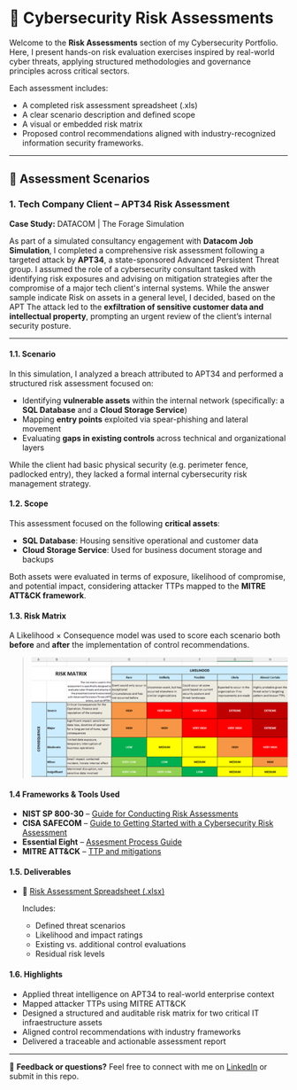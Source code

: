 # 🔐 Cybersecurity Risk Assessments

Welcome to the **Risk Assessments** section of my Cybersecurity Portfolio.  
Here, I present hands-on risk evaluation exercises inspired by real-world cyber threats, applying structured methodologies and governance principles across critical sectors.

Each assessment includes:
- A completed risk assessment spreadsheet (.xls)
- A clear scenario description and defined scope
- A visual or embedded risk matrix
- Proposed control recommendations aligned with industry-recognized information security frameworks.

---

## 📁 Assessment Scenarios

###  1. Tech Company Client – APT34 Risk Assessment  
**Case Study:** DATACOM | The Forage Simulation

As part of a simulated consultancy engagement with **Datacom Job Simulation**, I completed a comprehensive risk assessment following a targeted attack by **APT34**, a state-sponsored Advanced Persistent Threat group. I assumed the role of a cybersecurity consultant tasked with identifying risk exposures and advising on mitigation strategies after the compromise of a major tech client's internal systems.
While the answer sample indicate Risk on assets in a general level, I decided, based on the APT 
The attack led to the **exfiltration of sensitive customer data and intellectual property**, prompting an urgent review of the client’s internal security posture.

---

####  1.1. Scenario

  In this simulation, I analyzed a breach attributed to APT34 and performed a structured risk assessment focused on:
  
  - Identifying **vulnerable assets** within the internal network (specifically: a **SQL Database** and a **Cloud Storage Service**)  
  - Mapping **entry points** exploited via spear-phishing and lateral movement  
  - Evaluating **gaps in existing controls** across technical and organizational layers
  
  While the client had basic physical security (e.g. perimeter fence, padlocked entry), they lacked a formal internal cybersecurity risk management strategy.

#### 1.2. Scope

  This assessment focused on the following **critical assets**:
  - **SQL Database**: Housing sensitive operational and customer data  
  - **Cloud Storage Service**: Used for business document storage and backups
  
  Both assets were evaluated in terms of exposure, likelihood of compromise, and potential impact, considering attacker TTPs mapped to the **MITRE ATT&CK framework**.

#### 1.3. Risk Matrix

A Likelihood × Consequence model was used to score each scenario both **before** and **after** the implementation of control recommendations.

> ![Risk Matrix Placeholder](./images/RiskAssesmentCase1.png)  

#### 1.4 Frameworks & Tools Used

- **NIST SP 800-30** – [Guide for Conducting
Risk Assessments](https://nvlpubs.nist.gov/nistpubs/Legacy/SP/nistspecialpublication800-30r1.pdf)
- **CISA SAFECOM** – [Guide to Getting Started with a Cybersecurity Risk Assessment](https://www.cisa.gov/sites/default/files/video/22_1201_safecom_guide_to_cybersecurity_risk_assessment_508-r1.pdf)
- **Essential Eight** – [Assesment Process Guide](https://www.cyber.gov.au/resources-business-and-government/essential-cybersecurity/essential-eight/essential-eight-assessment-process-guide)  
- **MITRE ATT&CK** – [TTP and mitigations](https://attack.mitre.org/)

#### 1.5. Deliverables

- 📄 [Risk Assessment Spreadsheet (.xlsx)](./Docs/Risk%20Assessment%20DataCom-Case%20Study.xlsx)
  
  Includes:
  - Defined threat scenarios
  - Likelihood and impact ratings
  - Existing vs. additional control evaluations
  - Residual risk levels

#### 1.6. Highlights

- Applied threat intelligence on APT34 to real-world enterprise context
- Mapped attacker TTPs using MITRE ATT&CK  
- Designed a structured and auditable risk matrix for two critical IT infraestructure assets
- Aligned control recommendations with industry frameworks  
- Delivered a traceable and actionable assessment report
---

💬 **Feedback or questions?**
Feel free to connect with me on [LinkedIn](https://www.linkedin.com/in/ilce-andrea-aquino-de-hoge-73463593) or submit in this repo.

